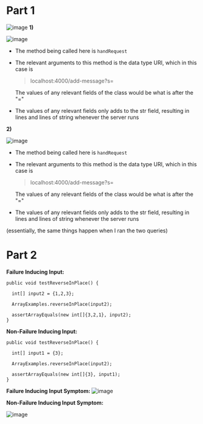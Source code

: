 Part 1
=========
![image](https://user-images.githubusercontent.com/127058698/234172208-f923b933-dca7-4b8e-9a3d-0eab02e4545f.png)
__1)__ 

![image](https://user-images.githubusercontent.com/127058698/234172749-ec0c958b-f48b-4847-bc70-e8dd5880e6b7.png)

* The method being called here is `handRequest`
* The relevant arguments to this method is the data type URI, which in this case is 
  > localhost:4000/add-message?s=

  The values of any relevant fields of the class would be what is after the "="
* The values of any relevant fields only adds to the str field, resulting in lines and lines of string whenever the server runs

__2)__

![image](https://user-images.githubusercontent.com/127058698/234177913-85d51baf-323f-46ee-82a1-fbd1e54f7af7.png)

* The method being called here is `handRequest`
* The relevant arguments to this method is the data type URI, which in this case is 
  > localhost:4000/add-message?s=

  The values of any relevant fields of the class would be what is after the "="
* The values of any relevant fields only adds to the str field, resulting in lines and lines of string whenever the server runs

(essentially, the same things happen when I ran the two queries) 

Part 2
=========
__Failure Inducing Input:__



    public void testReverseInPlace() {
    
      int[] input2 = {1,2,3};
    
      ArrayExamples.reverseInPlace(input2);
    
      assertArrayEquals(new int[]{3,2,1}, input2);
    }

__Non-Failure Inducing Input:__

    public void testReverseInPlace() {
    
      int[] input1 = {3};
    
      ArrayExamples.reverseInPlace(input2);
    
      assertArrayEquals(new int[]{3}, input1);
    }
    
 __Failure Inducing Input Symptom:__
 ![image](https://user-images.githubusercontent.com/127058698/234182066-d3b1b0f2-bc1d-4103-94b4-bae8315c5f82.png)

 __Non-Failure Inducing Input Symptom:__
 
 ![image](https://user-images.githubusercontent.com/127058698/234181949-36d397e6-6121-4379-9e11-480ee42941a9.png)




